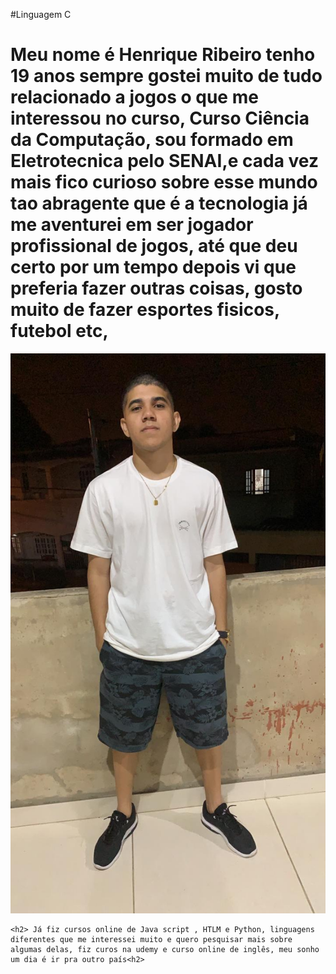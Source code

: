
#Linguagem C
<html lang="pt-br">
<head>
    <meta charset="UTF-8">
    <meta name="viewport" content="width=device-width, initial-scale=1.0">
    <meta http-equiv="X-UA-Compatible" content="ie=edge">
    <title>Um pouco sobre Henrique</title>
</head>
<body>
    <h1> Meu nome é Henrique Ribeiro tenho 19 anos sempre gostei muito de tudo relacionado a jogos o que me interessou no curso, Curso Ciência da Computação, sou formado em Eletrotecnica pelo SENAI,e cada vez mais fico curioso sobre esse mundo tao abragente que é a tecnologia já me aventurei em ser jogador profissional de jogos, até que deu certo por um tempo depois vi que preferia fazer outras coisas, gosto muito de fazer esportes fisicos, futebol etc, </h1>
    
 ![eu](https://github.com/gh030219/henrique_page/blob/master/eu.jpg)
   

    
    <h2> Já fiz cursos online de Java script , HTLM e Python, linguagens diferentes que me interessei muito e quero pesquisar mais sobre algumas delas, fiz curos na udemy e curso online de inglês, meu sonho um dia é ir pra outro país<h2>
</body>
</html>
